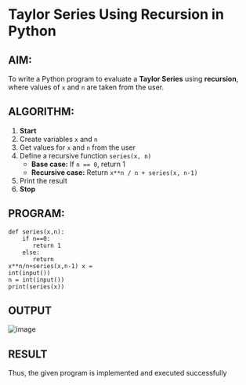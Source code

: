 #  Taylor Series Using Recursion in Python

## AIM:
To write a Python program to evaluate a **Taylor Series** using **recursion**, where values of `x` and `n` are taken from the user.

##  ALGORITHM:

1. **Start**
2. Create variables `x` and `n`
3. Get values for `x` and `n` from the user
4. Define a recursive function `series(x, n)`
   - **Base case:** If `n == 0`, return 1
   - **Recursive case:** Return `x**n / n + series(x, n-1)`
5. Print the result
6. **Stop**

##  PROGRAM:
```
def series(x,n): 
    if n==0: 
       return 1
    else: 
       return 
x**n/n+series(x,n-1) x = 
int(input()) 
n = int(input()) 
print(series(x)) 
```

## OUTPUT
![image](https://github.com/user-attachments/assets/e6332238-799f-4ac0-b775-2fb39d1058e8)

## RESULT 
Thus, the given program is implemented and executed successfully 
